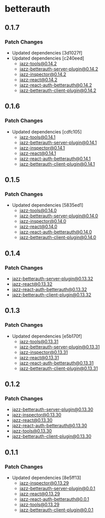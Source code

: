# betterauth

## 0.1.7

### Patch Changes

- Updated dependencies [3d1027f]
- Updated dependencies [c240eed]
  - jazz-tools@0.14.2
  - jazz-betterauth-server-plugin@0.14.2
  - jazz-inspector@0.14.2
  - jazz-react@0.14.2
  - jazz-react-auth-betterauth@0.14.2
  - jazz-betterauth-client-plugin@0.14.2

## 0.1.6

### Patch Changes

- Updated dependencies [cdfc105]
  - jazz-tools@0.14.1
  - jazz-betterauth-server-plugin@0.14.1
  - jazz-inspector@0.14.1
  - jazz-react@0.14.1
  - jazz-react-auth-betterauth@0.14.1
  - jazz-betterauth-client-plugin@0.14.1

## 0.1.5

### Patch Changes

- Updated dependencies [5835ed1]
  - jazz-tools@0.14.0
  - jazz-betterauth-server-plugin@0.14.0
  - jazz-inspector@0.14.0
  - jazz-react@0.14.0
  - jazz-react-auth-betterauth@0.14.0
  - jazz-betterauth-client-plugin@0.14.0

## 0.1.4

### Patch Changes

- jazz-betterauth-server-plugin@0.13.32
- jazz-react@0.13.32
- jazz-react-auth-betterauth@0.13.32
- jazz-betterauth-client-plugin@0.13.32

## 0.1.3

### Patch Changes

- Updated dependencies [e5b170f]
  - jazz-tools@0.13.31
  - jazz-betterauth-server-plugin@0.13.31
  - jazz-inspector@0.13.31
  - jazz-react@0.13.31
  - jazz-react-auth-betterauth@0.13.31
  - jazz-betterauth-client-plugin@0.13.31

## 0.1.2

### Patch Changes

- jazz-betterauth-server-plugin@0.13.30
- jazz-inspector@0.13.30
- jazz-react@0.13.30
- jazz-react-auth-betterauth@0.13.30
- jazz-tools@0.13.30
- jazz-betterauth-client-plugin@0.13.30

## 0.1.1

### Patch Changes

- Updated dependencies [8e5ff13]
  - jazz-inspector@0.13.29
  - jazz-betterauth-server-plugin@0.0.1
  - jazz-react@0.13.29
  - jazz-react-auth-betterauth@0.0.1
  - jazz-tools@0.13.29
  - jazz-betterauth-client-plugin@0.0.1

